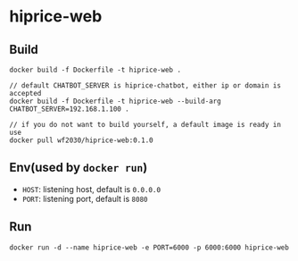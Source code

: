# hiprice-web

## Build
```
docker build -f Dockerfile -t hiprice-web .

// default CHATBOT_SERVER is hiprice-chatbot, either ip or domain is accepted
docker build -f Dockerfile -t hiprice-web --build-arg CHATBOT_SERVER=192.168.1.100 .

// if you do not want to build yourself, a default image is ready in use
docker pull wf2030/hiprice-web:0.1.0
```

## Env(used by `docker run`)
- `HOST`: listening host, default is `0.0.0.0`
- `PORT`: listening port, default is `8080`

## Run
`docker run -d --name hiprice-web -e PORT=6000 -p 6000:6000 hiprice-web`
